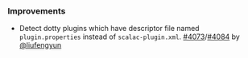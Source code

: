 [@liufengyun]: https://github.com/liufengyun

[4073]: https://github.com/sbt/sbt/issues/4073
[4084]: https://github.com/sbt/sbt/pull/4084


### Improvements

- Detect dotty plugins which have descriptor file named `plugin.properties` instead of `scalac-plugin.xml`.  [#4073][4073]/[#4084][4084] by [@liufengyun][@liufengyun]
